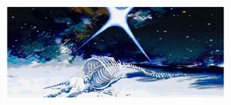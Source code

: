 # <p align="center">
ㅤㅤㅤㅤㅤㅤㅤㅤㅤㅤㅤㅤ![](https://github.com/kkinju/kkinju/blob/main/indir%20(47).jpeg)⠀
